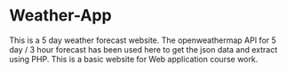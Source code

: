 # Weather-App
This is a 5 day weather forecast website. The openweathermap API for 5 day / 3 hour forecast has been used here to get the json data and extract using PHP.
This is a basic website for Web application course work.
